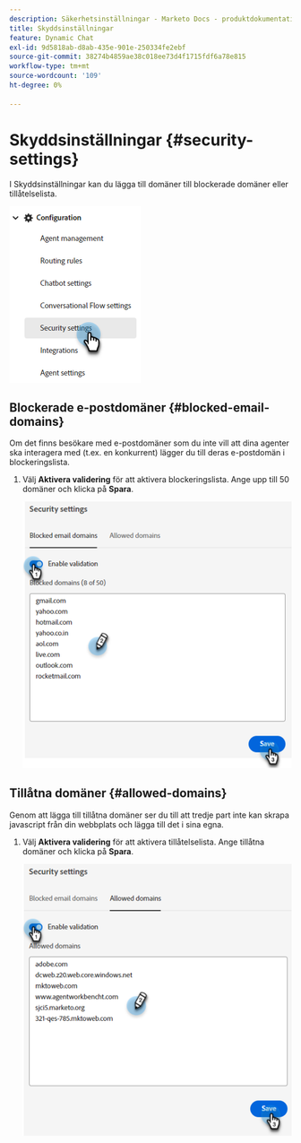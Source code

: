 ```yaml
---
description: Säkerhetsinställningar - Marketo Docs - produktdokumentation
title: Skyddsinställningar
feature: Dynamic Chat
exl-id: 9d5818ab-d8ab-435e-901e-250334fe2ebf
source-git-commit: 38274b4859ae38c018ee73d4f1715fdf6a78e815
workflow-type: tm+mt
source-wordcount: '109'
ht-degree: 0%

---
```


# Skyddsinställningar {#security-settings}

I Skyddsinställningar kan du lägga till domäner till blockerade domäner eller tillåtelselista.

![](assets/security-settings-1.png)

## Blockerade e-postdomäner {#blocked-email-domains}

Om det finns besökare med e-postdomäner som du inte vill att dina agenter ska interagera med (t.ex. en konkurrent) lägger du till deras e-postdomän i blockeringslista.

1. Välj **Aktivera validering** för att aktivera blockeringslista. Ange upp till 50 domäner och klicka på **Spara**.

   ![](assets/security-settings-2.png)

## Tillåtna domäner {#allowed-domains}

Genom att lägga till tillåtna domäner ser du till att tredje part inte kan skrapa javascript från din webbplats och lägga till det i sina egna.

1. Välj **Aktivera validering** för att aktivera tillåtelselista. Ange tillåtna domäner och klicka på **Spara**.

   ![](assets/security-settings-3.png)
